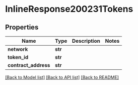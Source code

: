 # InlineResponse200231Tokens

## Properties
Name | Type | Description | Notes
------------ | ------------- | ------------- | -------------
**network** | **str** |  | 
**token_id** | **str** |  | 
**contract_address** | **str** |  | 

[[Back to Model list]](../README.md#documentation-for-models) [[Back to API list]](../README.md#documentation-for-api-endpoints) [[Back to README]](../README.md)

